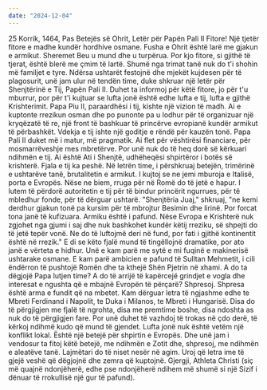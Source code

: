 ```yaml
---
date: "2024-12-04"
---
```

25 Korrik, 1464, Pas Betejës së Ohrit, Letër për Papën Pali II
Fitore! Një tjetër fitore e madhe kundër hordhive osmane. Fusha e Ohrit është larë me gjakun e armikut. Sheremet Beu u mund dhe u turpërua. Por kjo fitore, si gjithë të tjerat, është blerë me çmim të lartë. Shumë nga trimat tanë nuk do t'i shohin më familjet e tyre.
Ndërsa ushtarët festojnë dhe mjekët kujdesen për të plagosurit, unë jam ulur në tendën time, duke shkruar një letër për Shenjtërinë e Tij, Papën Pali II. Duhet ta informoj për këtë fitore, jo për t'u mburrur, por për t'i kujtuar se lufta jonë është edhe lufta e tij, lufta e gjithë Krishterimit.
Papa Piu II, paraardhësi i tij, kishte një vizion të madh. Ai e kuptonte rrezikun osman dhe po punonte pa u lodhur për të organizuar një kryqëzatë të re, një front të bashkuar të princërve evropianë kundër armikut të përbashkët. Vdekja e tij ishte një goditje e rëndë për kauzën tonë.
Papa Pali II duket më i matur, më pragmatik. Ai flet për vështirësi financiare, për mosmarrëveshje mes mbretërve. Por unë nuk do të heq dorë së kërkuari ndihmën e tij. Ai është Ati i Shenjtë, udhëheqësi shpirtëror i botës së krishterë. Fjala e tij ka peshë.
Në letrën time, i përshkruaj betejën, trimërinë e ushtarëve tanë, brutalitetin e armikut. I kujtoj se ne jemi mburoja e Italisë, porta e Evropës. Nëse ne biem, rruga për në Romë do të jetë e hapur. I lutem të përdorë autoritetin e tij për të bindur princërit ngurrues, për të mbledhur fonde, për të dërguar ushtarë.
"Shenjtëria Juaj," shkruaj, "ne kemi derdhur gjakun tonë pa kursim për të mbrojtur Besimin dhe lirinë. Por forcat tona janë të kufizuara. Armiku është i pafund. Nëse Evropa e Krishterë nuk zgjohet nga gjumi i saj dhe nuk bashkohet kundër këtij rreziku, së shpejti do të jetë tepër vonë. Ne do të luftojmë deri në fund, por fati i gjithë kontinentit është në rrezik."
E di se këto fjalë mund të tingëllojnë dramatike, por ato janë e vërteta e hidhur. Unë e kam parë me sytë e mi fuqinë e makinerisë ushtarake osmane. E kam parë ambicien e pafund të Sulltan Mehmetit, i cili ëndërron të pushtojë Romën dhe ta kthejë Shën Pjetrin në xhami.
A do ta dëgjojë Papa lutjen time? A do të arrijë të kapërcejë grindjet e vogla dhe interesat e ngushta që e mbajnë Evropën të përçarë? Shpresoj. Shpresa është arma e fundit që na mbetet.
Kam dërguar letra të ngjashme edhe te Mbreti Ferdinand i Napolit, te Duka i Milanos, te Mbreti i Hungarisë. Disa do të përgjigjen me fjalë të ngrohta, disa me premtime boshe, disa ndoshta as nuk do të përgjigjen fare. Por unë duhet të vazhdoj të trokas në çdo derë, të kërkoj ndihmë kudo që mund të gjendet.
Lufta jonë nuk është vetëm një konflikt lokal. Është një betejë për shpirtin e Evropës. Dhe unë jam i vendosur ta fitoj këtë betejë, me ndihmën e Zotit dhe, shpresoj, me ndihmën e aleatëve tanë.
Lajmëtari do të niset nesër në agim. Uroj që letra ime të gjejë veshë që dëgjojnë dhe zemra që kuptojnë.
Gjergji, Athleta Christi (siç më quajnë ndonjëherë, edhe pse ndonjëherë ndihem më shumë si një Sizif i dënuar të rrokullisë një gur të pafund).